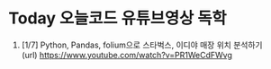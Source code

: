 # Today 오늘코드 유튜브영상 독학

1. [1/7] Python, Pandas, folium으로 스타벅스, 이디야 매장 위치 분석하기<br>
(url) https://www.youtube.com/watch?v=PR1WeCdFWvg <br>
